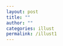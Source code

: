 ```yaml
---
layout: post
title: ""
author: ""
categories: illust
permalink: /illust1
---
```


<html lang="ja">
<head>
    <meta charset="UTF-8">
    <meta name="viewport" content="width=device-width, initial-scale=1.0">
    <title>写真とテキストのレイアウト</title>
    <style>
        .container {
            display: flex;
            flex-wrap: wrap;
            justify-content: space-between;
            margin-bottom: 20px;
        }
        .image-container {
            flex: 0 0 48%; /* 画像の幅を設定 */
            text-align: center;
            margin-bottom: 5px;
        }
        .text-container {
            flex: 0 0 52%; /* テキストの幅を設定 */
            margin-bottom: 10px;
        }
        img {
            width: 100%; /* 画像をコンテナ内で最大幅に調整 */
            height: auto;
        }
        .church-image {
            width: 80%; /* 教会の写真だけ幅を80%に設定 */
            height: auto;
        }
        .yuri-image {
            width: 120%; 
            height: auto;

        }
        .flavor-text {
            font-size: 16px;
            color: gray;
        }
         .flavor-text1 {
            font-size: 16px;
            color: gray;
            margin-top: 10px;
            padding: 10px; /* 文字周りの余白 */
            background-color: rgba(0, 0, 0, 0.03); /* 薄い黒背景 */
            padding: 10px;
            max-width: 550px; /* 左上と同じ幅に固定 */
        }
        .text-container1 {
            flex: 0 0 45%; /* テキストの幅を45%に設定 */
            margin-left: 30px; /* テキストを右にずらす */
            padding-left: 20px; /* 必要に応じてパディングを追加 */
        }
        img {
            max-width: 100%;
            height: auto;
        }
        .post-date {
            display: none; 
        }
        .title-text {
            font-size: 18px;
            font-weight: bold;
            text-align: center;
            margin-top: 10px;
        }
        
        
        
    </style>
</head>
<body>

    <div class="container">
        <div class="image-container">
            <img src="{{ site.github.url }}/assets/img/sannbika-1.png" alt="教会" class="church-image">
            <p class="title-text">【ゴスペルが聞こえる】</p>
        </div>
        <div class="text-container">
            <p class="flavor-text">
                &nbsp;&nbsp;目醒めたときの気分は最悪でしたが、あの時目にした情景が私の脳裏にこびりついて離れないのでした。
                夕陽をいっぱいに浴びたレースカーテンのような長く赤い髪が、私の視界の端で艶めかしく揺れていたのを鮮明に憶えています。<br>
                混濁した意識の中、彼女は両の手で私の頬を優しく包み込み、耳元で囁きました。<br>
                <br>「ぉkえり…なsい。また再会できtこと、喜ばしく思うわ。」<br>
                <br>「あなたを、待っていたの。」<br>
                <br>
                <br>「……」<br>
                <br>
                <br>
                &nbsp;&nbsp;私が落ち着くまでの間、彼女は可憐な笑みを浮かべたまま隣で寄り添ってくれました。<br>
                暫くして平衡感覚が戻ったので肩を借りてヨロヨロと立ち上がりました。<br>
                <br>
               「案内したい場所があるの。歩けそうかしら？」<br>
               <br>
                &nbsp;&nbsp;状況を飲み込めずに立ち尽くしていた私を暫く見つめたあと、彼女は踵を返し目的地まで歩き出しました。
               歩みを止めた彼女のほうをを見やると、視界の先には、木漏れ日に照らされた古びたチャペルが寂しそうに佇んでいました。<br>
            </p>
        </div>
    </div>

    <div class="container">
        <div class="text-container">
            <p class="flavor-text1">
                ツヅリ:<br>
                 &nbsp;&nbsp;&nbsp;&nbsp;&nbsp;&nbsp;&nbsp;&nbsp;&nbsp;&nbsp;&nbsp;&nbsp;&nbsp;&nbsp;&nbsp;ヨハナは私なんかと違って、なんだってそつなくこなしてみせる。<br>
                 &nbsp;&nbsp;&nbsp;&nbsp;&nbsp;&nbsp;&nbsp;&nbsp;&nbsp;&nbsp;&nbsp;&nbsp;&nbsp;&nbsp;&nbsp;私の空白が埋まる日は訪れるのだろうか？<br>
            </p>
        </div>
        <div class="image-container">
            <img src="{{ site.github.url }}/assets/img/yuri1.png" alt="百合" class="yuri-image">
            <p class="title-text">【少女性】</p>
        </div>
    </div>

    <div class="container">
        <div class="image-container">
            <img src="{{ site.github.url }}/assets/img/yuri2.png" alt="画像3">
            <p class="title-text">【少女性：爛れ】</p>
        </div>
        <div class="text-container1">
            <p class="flavor-text1">
                ツヅリ:<br>
                 &nbsp;&nbsp;&nbsp;&nbsp;&nbsp;&nbsp;&nbsp;&nbsp;&nbsp;&nbsp;&nbsp;&nbsp;&nbsp;&nbsp;&nbsp;風景が溶けていく。<br>
                 &nbsp;&nbsp;&nbsp;&nbsp;&nbsp;&nbsp;&nbsp;&nbsp;&nbsp;&nbsp;&nbsp;&nbsp;&nbsp;&nbsp;&nbsp;またあの匂いがした。<br>
                 &nbsp;&nbsp;&nbsp;&nbsp;&nbsp;&nbsp;&nbsp;&nbsp;&nbsp;&nbsp;&nbsp;&nbsp;&nbsp;&nbsp;&nbsp;瞼の奥で、彼女が静かに微笑んでいた。<br>
            </p>
        </div>
    </div>

</body>
</html>
